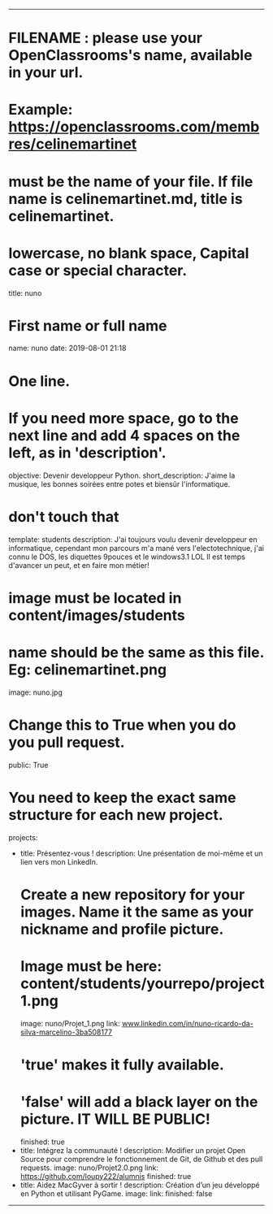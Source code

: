 ---

# FILENAME : please use your OpenClassrooms's name, available in your url.
# Example: https://openclassrooms.com/membres/celinemartinet
# must be the name of your file. If file name is celinemartinet.md, title is celinemartinet.
# lowercase, no blank space, Capital case or special character.
title: nuno

# First name or full name
name: nuno
date: 2019-08-01 21:18

# One line.
# If you need more space, go to the next line and add 4 spaces on the left, as in 'description'.
objective: Devenir developpeur Python.
short_description: J'aime la musique, les bonnes soirées entre potes et biensûr l'informatique.

# don't touch that
template: students
description:
    J'ai toujours voulu devenir developpeur en informatique, cependant mon parcours m'a mané vers l'electotechnique,
	j'ai connu le DOS, les diquettes 9pouces et le windows3.1 LOL
	Il est temps d'avancer un peut, et en faire mon métier! 

# image must be located in content/images/students
# name should be the same as this file. Eg: celinemartinet.png
image: nuno.jpg

# Change this to True when you do you pull request.
public: True

# You need to keep the exact same structure for each new project.
projects:
  - title: Présentez-vous !
    description: Une présentation de moi-même et un lien vers mon LinkedIn.
    # Create a new repository for your images. Name it the same as your nickname and profile picture.
    # Image must be here: content/students/yourrepo/project1.png
    image: nuno/Projet_1.png
    link: www.linkedin.com/in/nuno-ricardo-da-silva-marcelino-3ba508177
    # 'true' makes it fully available.
    # 'false' will add a black layer on the picture. IT WILL BE PUBLIC!
    finished: true
  - title: Intégrez la communauté !
    description: Modifier un projet Open Source pour comprendre le fonctionnement de Git, de Github et des pull requests. 
    image: nuno/Projet2.0.png
    link: https://github.com/loupy222/alumnis
    finished: true
  - title: Aidez MacGyver à sortir !
    description: Création d’un jeu développé en Python et utilisant PyGame.
    image: 
    link: 
    finished: false
---